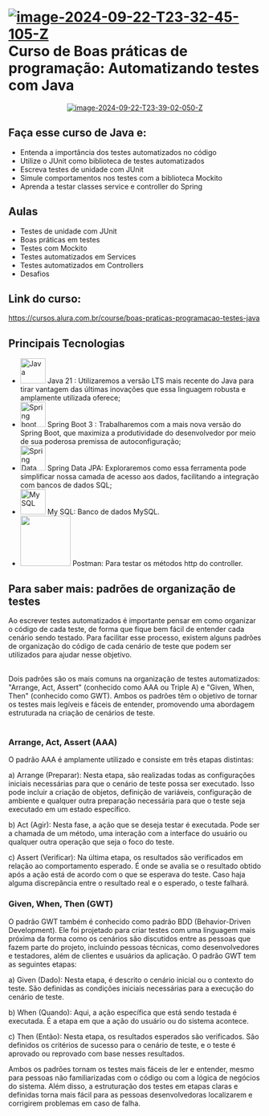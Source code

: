 # <a href="https://imgbb.com/"><img src="https://i.ibb.co/c1ykYDW/image-2024-09-22-T23-32-45-105-Z.png" alt="image-2024-09-22-T23-32-45-105-Z" border="0"></a> Curso de Boas práticas de programação: Automatizando testes com Java
<p align ="center">
<a href="https://ibb.co/pwR6CKW"><img src="https://i.ibb.co/jfW97wV/image-2024-09-22-T23-39-02-050-Z.png" alt="image-2024-09-22-T23-39-02-050-Z" border="0"></a>
</p>

## Faça esse curso de Java e:

- Entenda a importância dos testes automatizados no código
- Utilize o JUnit como biblioteca de testes automatizados
- Escreva testes de unidade com JUnit
- Simule comportamentos nos testes com a biblioteca Mockito
- Aprenda a testar classes service e controller do Spring

## Aulas

- Testes de unidade com JUnit
- Boas práticas em testes
- Testes com Mockito
- Testes automatizados em Services
- Testes automatizados em Controllers
- Desafios

## Link do curso:

https://cursos.alura.com.br/course/boas-praticas-programacao-testes-java

## Principais Tecnologias

- <img width="50px" src="https://cdn.jsdelivr.net/gh/devicons/devicon@latest/icons/java/java-original-wordmark.svg" title = "Java" /> Java 21 : Utilizaremos a versão LTS mais recente do Java para tirar vantagem das últimas inovações que essa linguagem robusta e amplamente utilizada oferece;
- <img width="50px" src="https://cdn.jsdelivr.net/gh/devicons/devicon@latest/icons/spring/spring-original-wordmark.svg" title = "Spring boot"/> Spring Boot 3 : Trabalharemos com a mais nova versão do Spring Boot, que maximiza a produtividade do desenvolvedor por meio de sua poderosa premissa de autoconfiguração;
- <img width="50px" src="https://cdn.jsdelivr.net/gh/devicons/devicon@latest/icons/spring/spring-original-wordmark.svg" title = "Spring Data JPA"/>  Spring Data JPA: Exploraremos como essa ferramenta pode simplificar nossa camada de acesso aos dados, facilitando a integração com bancos de dados SQL;
- <img width="50px" src="https://cdn.jsdelivr.net/gh/devicons/devicon@latest/icons/sqldeveloper/sqldeveloper-original.svg" title = "My SQL"/> My SQL: Banco de dados MySQL.
- <img width="100px" src="https://cdn.jsdelivr.net/gh/devicons/devicon@latest/icons/postman/postman-plain-wordmark.svg" /> Postman: Para testar os métodos http do controller.

## Para saber mais: padrões de organização de testes

Ao escrever testes automatizados é importante pensar em como organizar o código de cada teste, de forma que fique bem fácil de entender cada cenário sendo testado. Para facilitar esse processo, existem alguns padrões de organização do código de cada cenário de teste que podem ser utilizados para ajudar nesse objetivo.<br><br>

Dois padrões são os mais comuns na organização de testes automatizados: "Arrange, Act, Assert" (conhecido como AAA ou Triple A) e "Given, When, Then" (conhecido como GWT). Ambos os padrões têm o objetivo de tornar os testes mais legíveis e fáceis de entender, promovendo uma abordagem estruturada na criação de cenários de teste.<br><br>

### Arrange, Act, Assert (AAA)

O padrão AAA é amplamente utilizado e consiste em três etapas distintas:

a) Arrange (Preparar): Nesta etapa, são realizadas todas as configurações iniciais necessárias para que o cenário de teste possa ser executado. Isso pode incluir a criação de objetos, definição de variáveis, configuração de ambiente e qualquer outra preparação necessária para que o teste seja executado em um estado específico.

b) Act (Agir): Nesta fase, a ação que se deseja testar é executada. Pode ser a chamada de um método, uma interação com a interface do usuário ou qualquer outra operação que seja o foco do teste.

c) Assert (Verificar): Na última etapa, os resultados são verificados em relação ao comportamento esperado. É onde se avalia se o resultado obtido após a ação está de acordo com o que se esperava do teste. Caso haja alguma discrepância entre o resultado real e o esperado, o teste falhará.


### Given, When, Then (GWT)

O padrão GWT também é conhecido como padrão BDD (Behavior-Driven Development). Ele foi projetado para criar testes com uma linguagem mais próxima da forma como os cenários são discutidos entre as pessoas que fazem parte do projeto, incluindo pessoas técnicas, como desenvolvedores e testadores, além de clientes e usuários da aplicação. O padrão GWT tem as seguintes etapas:

a) Given (Dado): Nesta etapa, é descrito o cenário inicial ou o contexto do teste. São definidas as condições iniciais necessárias para a execução do cenário de teste.

b) When (Quando): Aqui, a ação específica que está sendo testada é executada. É a etapa em que a ação do usuário ou do sistema acontece.

c) Then (Então): Nesta etapa, os resultados esperados são verificados. São definidos os critérios de sucesso para o cenário de teste, e o teste é aprovado ou reprovado com base nesses resultados.

Ambos os padrões tornam os testes mais fáceis de ler e entender, mesmo para pessoas não familiarizadas com o código ou com a lógica de negócios do sistema. Além disso, a estruturação dos testes em etapas claras e definidas torna mais fácil para as pessoas desenvolvedoras localizarem e corrigirem problemas em caso de falha.


